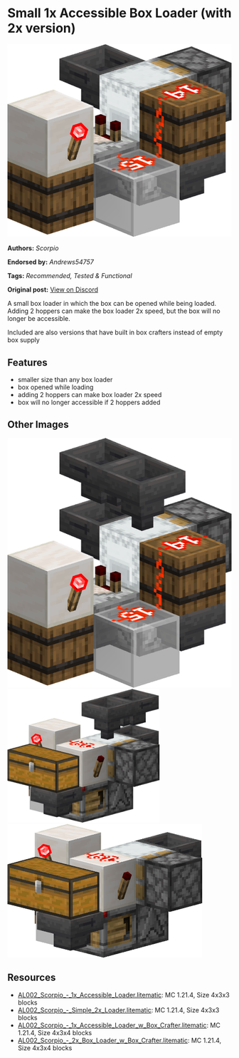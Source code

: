 # Small 1x Accessible Box Loader (with 2x version)
<img alt="Scorpio_-_1x_Accessible_Loader.png" src="images/Scorpio_-_1x_Accessible_Loader.png?raw=1">

**Authors:** *Scorpio*

**Endorsed by:** *Andrews54757*

**Tags:** *Recommended, Tested & Functional*

**Original post:** [View on Discord](https://discord.com/channels/1375556143186837695/1388316710444208262)

A small box loader in which the box can be opened while being loaded. Adding 2 hoppers can make the box loader 2x speed, but the box will no longer be accessible.

Included are also versions that have built in box crafters instead of empty box supply
## Features
- smaller size than any box loader
- box opened while loading
- adding 2 hoppers can make box loader 2x speed
- box will no longer accessible if 2 hoppers added

## Other Images
<img src="images/Scorpio_-_2x_Box_Loader.png?raw=1">

<img src="images/area_render_4_.png?raw=1" height="300px">

<img src="images/area_render_5_.png?raw=1" height="300px">

## Resources
- [AL002_Scorpio_-_1x_Accessible_Loader.litematic](attachments/AL002_Scorpio_-_1x_Accessible_Loader.litematic): MC 1.21.4, Size 4x3x3 blocks
- [AL002_Scorpio_-_Simple_2x_Loader.litematic](attachments/AL002_Scorpio_-_Simple_2x_Loader.litematic): MC 1.21.4, Size 4x3x3 blocks
- [AL002_Scorpio_-_1x_Accessible_Loader_w_Box_Crafter.litematic](attachments/AL002_Scorpio_-_1x_Accessible_Loader_w_Box_Crafter.litematic): MC 1.21.4, Size 4x3x4 blocks
- [AL002_Scorpio_-_2x_Box_Loader_w_Box_Crafter.litematic](attachments/AL002_Scorpio_-_2x_Box_Loader_w_Box_Crafter.litematic): MC 1.21.4, Size 4x3x4 blocks

